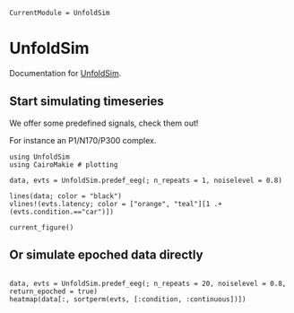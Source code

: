 ```@meta
CurrentModule = UnfoldSim
```

# UnfoldSim

Documentation for [UnfoldSim](https://github.com/behinger/UnfoldSim.jl).

## Start simulating timeseries
We offer some predefined signals, check them out!

For instance an P1/N170/P300 complex.
```@example main
using UnfoldSim
using CairoMakie # plotting

data, evts = UnfoldSim.predef_eeg(; n_repeats = 1, noiselevel = 0.8)

lines(data; color = "black")
vlines!(evts.latency; color = ["orange", "teal"][1 .+ (evts.condition.=="car")])

current_figure()
```

## Or simulate epoched data directly
```@example main

data, evts = UnfoldSim.predef_eeg(; n_repeats = 20, noiselevel = 0.8, return_epoched = true)
heatmap(data[:, sortperm(evts, [:condition, :continuous])])

```
